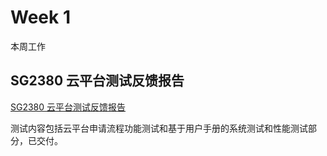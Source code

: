 # Week 1

本周工作

## SG2380 云平台测试反馈报告

 [SG2380 云平台测试反馈报告](https://gihttps://gitee.com/chuachuaa/ISRC/blob/master/SG2380/SG2380.md)

测试内容包括云平台申请流程功能测试和基于用户手册的系统测试和性能测试部分，已交付。